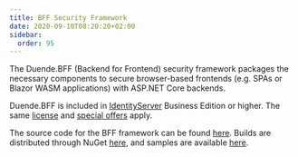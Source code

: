 ```yaml
---
title: BFF Security Framework
date: 2020-09-10T08:20:20+02:00
sidebar:
  order: 95
---
```



The Duende.BFF (Backend for Frontend) security framework packages the necessary components to secure browser-based frontends (e.g. SPAs or Blazor WASM applications) with ASP.NET Core backends.

Duende.BFF is included in [IdentityServer](https://duendesoftware.com/products/identityserver) Business Edition or higher. The same [license](https://duendesoftware.com/products/identityserver#pricing) and [special offers](https://duendesoftware.com/specialoffers) apply.

The source code for the BFF framework can be found [here](https://github.com/DuendeSoftware/BFF). Builds are distributed through NuGet [here](https://www.nuget.org/packages/Duende.BFF/), and samples are available [here](../samples/bff).